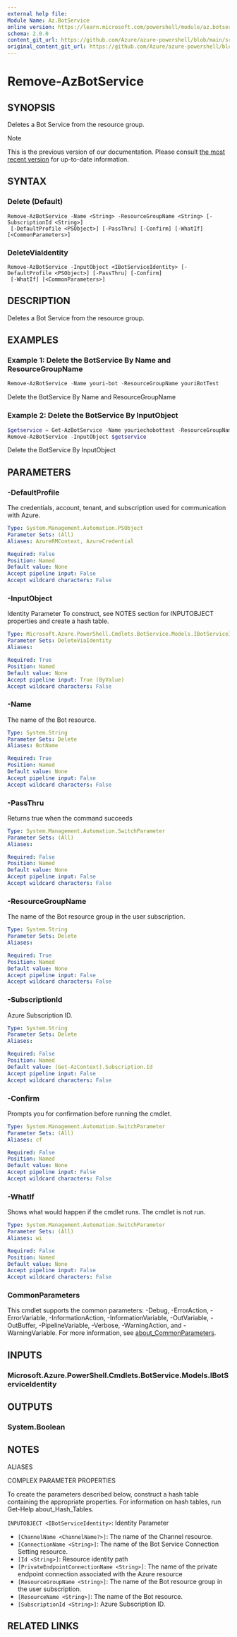 ```yaml
---
external help file: 
Module Name: Az.BotService
online version: https://learn.microsoft.com/powershell/module/az.botservice/remove-azbotservice
schema: 2.0.0
content_git_url: https://github.com/Azure/azure-powershell/blob/main/src/BotService/help/Remove-AzBotService.md
original_content_git_url: https://github.com/Azure/azure-powershell/blob/main/src/BotService/help/Remove-AzBotService.md
---
```


# Remove-AzBotService

## SYNOPSIS
Deletes a Bot Service from the resource group.

> [!NOTE]
>This is the previous version of our documentation. Please consult [the most recent version](/powershell/module/az.botservice/remove-azbotservice) for up-to-date information.

## SYNTAX

### Delete (Default)
```
Remove-AzBotService -Name <String> -ResourceGroupName <String> [-SubscriptionId <String>]
 [-DefaultProfile <PSObject>] [-PassThru] [-Confirm] [-WhatIf] [<CommonParameters>]
```

### DeleteViaIdentity
```
Remove-AzBotService -InputObject <IBotServiceIdentity> [-DefaultProfile <PSObject>] [-PassThru] [-Confirm]
 [-WhatIf] [<CommonParameters>]
```

## DESCRIPTION
Deletes a Bot Service from the resource group.

## EXAMPLES

### Example 1: Delete the BotService By Name and ResourceGroupName
```powershell
Remove-AzBotService -Name youri-bot -ResourceGroupName youriBotTest
```

Delete the BotService By Name and ResourceGroupName

### Example 2: Delete the BotService By InputObject
```powershell
$getservice = Get-AzBotService -Name youriechobottest -ResourceGroupName youriBotTest
Remove-AzBotService -InputObject $getservice
```

Delete the BotService By InputObject

## PARAMETERS

### -DefaultProfile
The credentials, account, tenant, and subscription used for communication with Azure.

```yaml
Type: System.Management.Automation.PSObject
Parameter Sets: (All)
Aliases: AzureRMContext, AzureCredential

Required: False
Position: Named
Default value: None
Accept pipeline input: False
Accept wildcard characters: False
```

### -InputObject
Identity Parameter
To construct, see NOTES section for INPUTOBJECT properties and create a hash table.

```yaml
Type: Microsoft.Azure.PowerShell.Cmdlets.BotService.Models.IBotServiceIdentity
Parameter Sets: DeleteViaIdentity
Aliases:

Required: True
Position: Named
Default value: None
Accept pipeline input: True (ByValue)
Accept wildcard characters: False
```

### -Name
The name of the Bot resource.

```yaml
Type: System.String
Parameter Sets: Delete
Aliases: BotName

Required: True
Position: Named
Default value: None
Accept pipeline input: False
Accept wildcard characters: False
```

### -PassThru
Returns true when the command succeeds

```yaml
Type: System.Management.Automation.SwitchParameter
Parameter Sets: (All)
Aliases:

Required: False
Position: Named
Default value: None
Accept pipeline input: False
Accept wildcard characters: False
```

### -ResourceGroupName
The name of the Bot resource group in the user subscription.

```yaml
Type: System.String
Parameter Sets: Delete
Aliases:

Required: True
Position: Named
Default value: None
Accept pipeline input: False
Accept wildcard characters: False
```

### -SubscriptionId
Azure Subscription ID.

```yaml
Type: System.String
Parameter Sets: Delete
Aliases:

Required: False
Position: Named
Default value: (Get-AzContext).Subscription.Id
Accept pipeline input: False
Accept wildcard characters: False
```

### -Confirm
Prompts you for confirmation before running the cmdlet.

```yaml
Type: System.Management.Automation.SwitchParameter
Parameter Sets: (All)
Aliases: cf

Required: False
Position: Named
Default value: None
Accept pipeline input: False
Accept wildcard characters: False
```

### -WhatIf
Shows what would happen if the cmdlet runs.
The cmdlet is not run.

```yaml
Type: System.Management.Automation.SwitchParameter
Parameter Sets: (All)
Aliases: wi

Required: False
Position: Named
Default value: None
Accept pipeline input: False
Accept wildcard characters: False
```

### CommonParameters
This cmdlet supports the common parameters: -Debug, -ErrorAction, -ErrorVariable, -InformationAction, -InformationVariable, -OutVariable, -OutBuffer, -PipelineVariable, -Verbose, -WarningAction, and -WarningVariable. For more information, see [about_CommonParameters](http://go.microsoft.com/fwlink/?LinkID=113216).

## INPUTS

### Microsoft.Azure.PowerShell.Cmdlets.BotService.Models.IBotServiceIdentity

## OUTPUTS

### System.Boolean

## NOTES

ALIASES

COMPLEX PARAMETER PROPERTIES

To create the parameters described below, construct a hash table containing the appropriate properties. For information on hash tables, run Get-Help about_Hash_Tables.


`INPUTOBJECT <IBotServiceIdentity>`: Identity Parameter
  - `[ChannelName <ChannelName?>]`: The name of the Channel resource.
  - `[ConnectionName <String>]`: The name of the Bot Service Connection Setting resource.
  - `[Id <String>]`: Resource identity path
  - `[PrivateEndpointConnectionName <String>]`: The name of the private endpoint connection associated with the Azure resource
  - `[ResourceGroupName <String>]`: The name of the Bot resource group in the user subscription.
  - `[ResourceName <String>]`: The name of the Bot resource.
  - `[SubscriptionId <String>]`: Azure Subscription ID.

## RELATED LINKS

